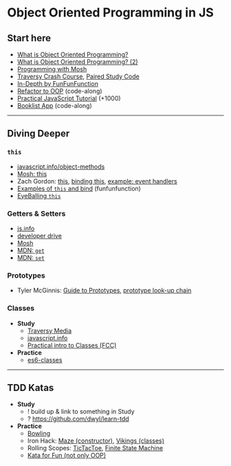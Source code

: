 # Object Oriented Programming in JS

## Start here

* [What is Object Oriented Programming?](https://www.youtube.com/watch?v=rlLuL3jYLvA)
* [What is Object Oriented Programming? (2)](https://www.youtube.com/watch?v=CXnnw9rQH5I)
* [Programming with Mosh](https://www.youtube.com/watch?v=PFmuCDHHpwk)
* [Traversy Crash Course](https://www.youtube.com/watch?v=vDJpGenyHaA), [Paired Study Code](https://github.com/pixel2code/JavaScript3/tree/master/Week3/traversy_oop_crash)
* [In-Depth by FunFunFunction](https://www.youtube.com/playlist?list=PL0zVEGEvSaeHBZFy6Q8731rcwk0Gtuxub)
* [Refactor to OOP](https://www.youtube.com/watch?v=rlLuL3jYLvA) (code-along)
* [Practical JavaScript Tutorial](https://watchandcode.com/p/practical-javascript) (+1000)
* [Booklist App](https://www.youtube.com/watch?v=JaMCxVWtW58) (code-along)


---

## Diving Deeper

### `this`

- [javascript.info/object-methods](https://javascript.info/object-methods)
- [Mosh: this](https://www.youtube.com/watch?v=gvicrj31JOM)
- Zach Gordon: [this](https://www.youtube.com/watch?v=2qMKjWf1KdE), [binding this](https://www.youtube.com/watch?v=73aAyap_88w), [example: event handlers](https://www.youtube.com/watch?v=sxRnmKldiBs)
- [Examples of `this` and bind](https://www.youtube.com/watch?v=PIkA60I0dKU) (funfunfunction)
- [EyeBalling `this`](https://gist.github.com/zcaceres/2a4ac91f9f42ec0ef9cd0d18e4e71262)

### Getters & Setters

- [js.info](https://javascript.info/property-accessors)
- [developer drive](https://www.developerdrive.com/javascript-getters-setters/)
- [Mosh](https://www.youtube.com/watch?v=bl98dm7vJt0)
- [MDN: `get`](https://developer.mozilla.org/en-US/docs/Web/JavaScript/Reference/Functions/get)
- [MDN: `set`](https://developer.mozilla.org/en-US/docs/Web/JavaScript/Reference/Functions/set)

### Prototypes

- Tyler McGinnis: [Guide to Prototypes](https://www.youtube.com/watch?v=XskMWBXNbp0&list=PLqrUy7kON1meuCvGp2D6yTglZhPTT_s_f),  [prototype look-up chain](https://www.youtube.com/watch?v=MiKdRJc4ooE&list=PLqrUy7kON1meuCvGp2D6yTglZhPTT_s_f&index=5)

### Classes

- **Study**
  - [Traversy Media](https://www.youtube.com/watch?v=RBLIm5LMrmc)
  - [javascript.info](https://javascript.info/class)
  - [Practical intro to Classes (FCC)](https://www.youtube.com/watch?v=2ZphE5HcQPQ)
- **Practice**
  - [es6-classes](https://github.com/pixel2code/es6-classes)

---

## TDD Katas

- **Study**
  - ! build up & link to something in Study
  - ? https://github.com/dwyl/learn-tdd
- **Practice**
  - [Bowling](https://github.com/codicepulito/tdd-js-tutorial-bowling)
  - Iron Hack: [Maze (constructor)](https://github.com/ironhack-labs/lab-javascript-maze), [Vikings (classes)](https://github.com/ironhack-labs/lab-javascript-vikings)
  - Rolling Scopes: [TicTacToe](https://github.com/rolling-scopes-school/tic-tac-toe), [Finite State Machine](https://github.com/rolling-scopes-school/finite-state-machine)
  - [Kata for Fun (not only OOP)](https://github.com/edsonha/kata-for-fun)
